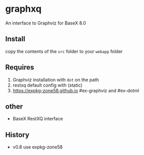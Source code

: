 # graphxq 
An interface to Graphviz for BaseX 8.0

## Install
copy the contents of the `src` folder to your `webapp` folder
## Requires
 
1. Graphviz installation with `dot` on the path
1. restxq default config with (static)
1. https://expkg-zone58.github.io #ex-graphviz and #ex-dotml

## other

* BaseX RestXQ interface

## History 
* v0.8 use expkg-zone58

